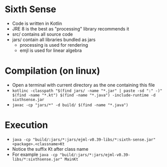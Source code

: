 # Sixth Sense
- Code is written in Kotlin
- JRE 8 is the best as "processing" library recommends it
- src/ contains all source code
- jars/ contain all libraries bundled as jars
    - processing is used for rendering
    - emjl is used for linear algebra 

# Compilation (on linux)
- Open a terminal with current directory as the one containing this file
- `kotlinc -classpath "$(find jars/ -name "*.jar" | paste -sd ":" -)" $(find -name "*.kt") $(find -name "*.java") -include-runtime -d sixthsense.jar`
- `javac -cp "jars/*" -d build/ $(find -name "*.java")`

# Execution
- `java -cp "build/:jars/*:jars/ejml-v0.39-libs/*:sixth-sense.jar" <package>.<classname>Kt`
- Notice the suffix Kt after class name
- For example `java -cp "build/:jars/*:jars/ejml-v0.39-libs/*:sixthsense.jar" MainKt`
